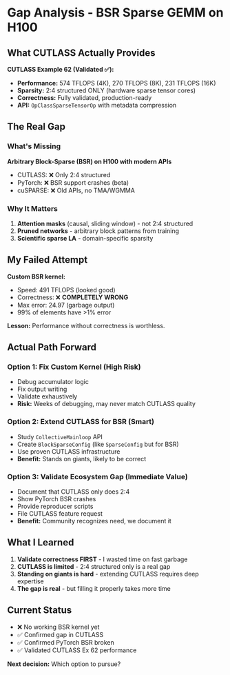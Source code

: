 # Gap Analysis - BSR Sparse GEMM on H100

## What CUTLASS Actually Provides

**CUTLASS Example 62 (Validated ✅):**
- **Performance:** 574 TFLOPS (4K), 270 TFLOPS (8K), 231 TFLOPS (16K)
- **Sparsity:** 2:4 structured ONLY (hardware sparse tensor cores)
- **Correctness:** Fully validated, production-ready
- **API:** `OpClassSparseTensorOp` with metadata compression

## The Real Gap

### What's Missing
**Arbitrary Block-Sparse (BSR) on H100 with modern APIs**
- CUTLASS: ❌ Only 2:4 structured
- PyTorch: ❌ BSR support crashes (beta)
- cuSPARSE: ❌ Old APIs, no TMA/WGMMA

### Why It Matters
1. **Attention masks** (causal, sliding window) - not 2:4 structured
2. **Pruned networks** - arbitrary block patterns from training
3. **Scientific sparse LA** - domain-specific sparsity

## My Failed Attempt

**Custom BSR kernel:**
- Speed: 491 TFLOPS (looked good)
- Correctness: ❌ **COMPLETELY WRONG**
- Max error: 24.97 (garbage output)
- 99% of elements have >1% error

**Lesson:** Performance without correctness is worthless.

## Actual Path Forward

### Option 1: Fix Custom Kernel (High Risk)
- Debug accumulator logic
- Fix output writing
- Validate exhaustively
- **Risk:** Weeks of debugging, may never match CUTLASS quality

### Option 2: Extend CUTLASS for BSR (Smart)
- Study `CollectiveMainloop` API
- Create `BlockSparseConfig` (like `SparseConfig` but for BSR)
- Use proven CUTLASS infrastructure
- **Benefit:** Stands on giants, likely to be correct

### Option 3: Validate Ecosystem Gap (Immediate Value)
- Document that CUTLASS only does 2:4
- Show PyTorch BSR crashes
- Provide reproducer scripts
- File CUTLASS feature request
- **Benefit:** Community recognizes need, we document it

## What I Learned

1. **Validate correctness FIRST** - I wasted time on fast garbage
2. **CUTLASS is limited** - 2:4 structured only is a real gap
3. **Standing on giants is hard** - extending CUTLASS requires deep expertise
4. **The gap is real** - but filling it properly takes more time

## Current Status

- ❌ No working BSR kernel yet
- ✅ Confirmed gap in CUTLASS
- ✅ Confirmed PyTorch BSR broken
- ✅ Validated CUTLASS Ex 62 performance

**Next decision:** Which option to pursue?

